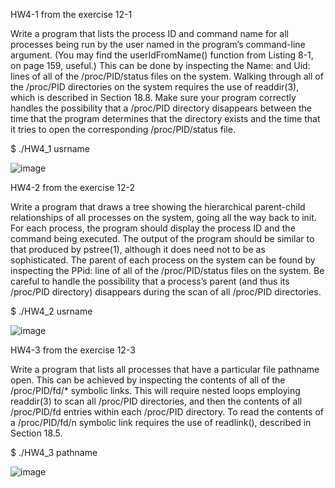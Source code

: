 HW4-1 from the exercise 12-1

Write a program that lists the process ID and command name for all processes
being run by the user named in the program’s command-line argument. (You may
find the userIdFromName() function from Listing 8-1, on page 159, useful.) This can
be done by inspecting the Name: and Uid: lines of all of the /proc/PID/status files on
the system. Walking through all of the /proc/PID directories on the system requires the
use of readdir(3), which is described in Section 18.8. Make sure your program
correctly handles the possibility that a /proc/PID directory disappears between the
time that the program determines that the directory exists and the time that it tries
to open the corresponding /proc/PID/status file.

$ ./HW4_1 usrname

![image](https://user-images.githubusercontent.com/72913466/209777992-535f10af-e030-4e78-a575-ac5dedfec413.png)


HW4-2 from the exercise 12-2

Write a program that draws a tree showing the hierarchical parent-child
relationships of all processes on the system, going all the way back to init. For each
process, the program should display the process ID and the command being
executed. The output of the program should be similar to that produced by pstree(1),
although it does need not to be as sophisticated. The parent of each process on the
system can be found by inspecting the PPid: line of all of the /proc/PID/status files
on the system. Be careful to handle the possibility that a process’s parent (and thus
its /proc/PID directory) disappears during the scan of all /proc/PID directories.

$ ./HW4_2 usrname

![image](https://user-images.githubusercontent.com/72913466/209778199-b65ea3de-f3de-44da-9872-fa71ed2d7d84.png)


HW4-3 from the exercise 12-3

Write a program that lists all processes that have a particular file pathname open.
This can be achieved by inspecting the contents of all of the /proc/PID/fd/* symbolic
links. This will require nested loops employing readdir(3) to scan all /proc/PID
directories, and then the contents of all /proc/PID/fd entries within each /proc/PID
directory. To read the contents of a /proc/PID/fd/n symbolic link requires the use
of readlink(), described in Section 18.5.

$ ./HW4_3 pathname

![image](https://user-images.githubusercontent.com/72913466/209778394-6b06e15a-054a-43b7-8d70-05a9a758ba05.png)

